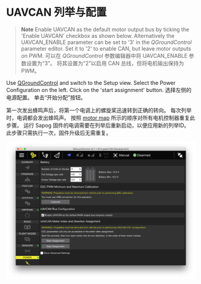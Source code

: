 # UAVCAN 列举与配置

> **Note** Enable UAVCAN as the default motor output bus by ticking the 'Enable UAVCAN' checkbox as shown below. Alternatively the UAVCAN_ENABLE parameter can be set to '3' in the *QGroundControl* parameter editor. Set it to '2' to enable CAN, but leave motor outputs on PWM. 可以在 *QGroundControl* 参数编辑器中将 UAVCAN_ENABLE 参数设置为“3”。 将其设置为“2”以启用 CAN 总线，但将电机输出保持为 PWM。

Use [QGroundControl](../qgc/README.md) and switch to the Setup view. Select the Power Configuration on the left. Click on the 'start assignment' button. 选择左侧的电源配置。 单击“开始分配”按钮。

第一次发出蜂鸣声后，将第一个电调上的螺旋桨迅速转到正确的转向。 每次列举时，电调都会发出蜂鸣声。 按照 [motor map](../airframes/airframe_reference.md) 所示的顺序对所有电机控制器重复此步骤。 运行 Sapog 固件的电调需要在列举后重新启动，以便应用新的列举ID。 此步骤只需执行一次，固件升级后无需重复。

![UAVCAN列举控件（图像右下角）](../../assets/uavcan/uavcan_qgc_setup.png)

